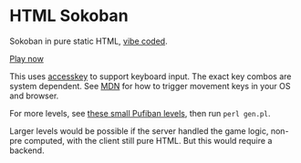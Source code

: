 # HTML Sokoban

Sokoban in pure static HTML, [vibe coded](https://chatgpt.com/c/67f4394f-7d58-8012-86bd-660087b70d3f).

[Play now](game/state_00000.html)

This uses [accesskey](https://developer.mozilla.org/en-US/docs/Web/HTML/Global_attributes/accesskey) to support keyboard input. The exact key combos are system dependent. See [MDN](https://developer.mozilla.org/en-US/docs/Web/HTML/Global_attributes/accesskey) for how to trigger movement keys in your OS and browser.

For more levels, see [these small Pufiban levels](https://github.com/festoni/SokobanSolvers/blob/master/levels/), then run `perl gen.pl`.

Larger levels would be possible if the server handled the game logic, non-pre computed, with the client still pure HTML. But this would require a backend.
